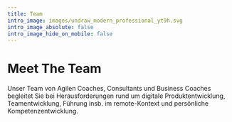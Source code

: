 ```yaml
---
title: Team
intro_image: images/undraw_modern_professional_yt9h.svg
intro_image_absolute: false
intro_image_hide_on_mobile: false
---
```


# Meet The Team

Unser Team von Agilen Coaches, Consultants und Business Coaches begleitet Sie bei Herausforderungen rund um digitale Produktentwicklung, Teamentwicklung, Führung insb. im remote-Kontext und persönliche Kompetenzentwicklung.